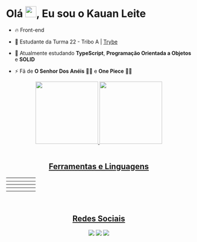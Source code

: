 <!--
<img align="right" height="590em" src="https://media.contentapi.ea.com/content/dam/eacom/lost-in-random/images/2021/09/lir-game-explosive-dice-image.png.adapt.crop16x9.652w.png" />

!-->

<h1 align="left"> Olá <img src="https://c.tenor.com/Wx9IEmZZXSoAAAAi/hi.gif" height="30px">, Eu sou o Kauan Leite </h1>

- 🔥 Front-end

- 🔭 Estudante da Turma 22 - Tribo A | [Trybe](https://www.betrybe.com/)

- 🌱 Atualmente estudando **TypeScript**, **Programação Orientada a Objetos** e **SOLID**

- ⚡ Fã de **O Senhor Dos Anéis** 🧙‍♂️ e **One Piece** :pirate_flag:

<!-- - 👨‍💻 More at ! -->

<div align="center">
  <a href="https://github.com/Kauan-Leite">
  <img height="170em" src="https://github-readme-stats.vercel.app/api?username=Kauan-Leite&show_icons=true&theme=dark&include_all_commits=true&count_private=true"/>
  <img height="170em" src="https://github-readme-stats.vercel.app/api/top-langs/?username=Kauan-Leite&layout=compact&langs_count=7&theme=dark"/>
</div>
  
  <br>
  
  <div>
    <h2 align="center"> Ferramentas e Linguagens </h2>
  <table align="center">
    <tr>
      <th><img src="https://img.shields.io/badge/HTML5-E34F26?style=for-the-badge&logo=html5&logoColor=white" alt="" /></th>
      <th><img src="https://img.shields.io/badge/CSS3-1572B6?style=for-the-badge&logo=css3&logoColor=white" alt="" /></th>
      <th><img src="https://img.shields.io/badge/JavaScript-323330?style=for-the-badge&logo=javascript&logoColor=F7DF1E" alt="" /></th>
      <th><img src="https://img.shields.io/badge/React-20232A?style=for-the-badge&logo=react&logoColor=61DAFB" alt="" /></th>
      <th><img src="https://img.shields.io/badge/React_Router-CA4245?style=for-the-badge&logo=react-router&logoColor=white" alt="" /></th>
    </tr>
    <tr>
      <th><img src="https://img.shields.io/badge/Redux-593D88?style=for-the-badge&logo=redux&logoColor=white" alt="" /></th>
      <th><img src="https://img.shields.io/badge/Jest-C21325?style=for-the-badge&logo=jest&logoColor=white" alt="" /></th>
      <th><img src="https://img.shields.io/badge/Docker-2CA5E0?style=for-the-badge&logo=docker&logoColor=white" alt="" /></th>
      <th><img src="https://img.shields.io/badge/MySQL-005C84?style=for-the-badge&logo=mysql&logoColor=white" alt="" /></th>
      <th><img src="https://img.shields.io/badge/Node.js-339933?style=for-the-badge&logo=nodedotjs&logoColor=white" alt="" /></th>
    </tr>
    <tr>
      <th><img src="https://img.shields.io/badge/TypeScript-007ACC?style=for-the-badge&logo=typescript&logoColor=white" alt="" /></th>
      <th><img src="https://img.shields.io/badge/Sequelize-52B0E7?style=for-the-badge&logo=Sequelize&logoColor=white" alt="" /></th>
      <th><img src="https://img.shields.io/badge/JWT-000000?style=for-the-badge&logo=JSON%20web%20tokens&logoColor=white" alt="" /></th>
      <th><img src="https://img.shields.io/badge/Express.js-000000?style=for-the-badge&logo=express&logoColor=white" alt="" /></th>
      <th><img src="https://img.shields.io/badge/Mocha-8D6748?style=for-the-badge&logo=Mocha&logoColor=white" alt="" /></th>
    </tr>
    <tr>
      <th><img src="https://img.shields.io/badge/VSCode-0078D4?style=for-the-badge&logo=visual%20studio%20code&logoColor=white" alt="" /></th>
      <th><img src="https://img.shields.io/badge/Insomnia-5849be?style=for-the-badge&logo=Insomnia&logoColor=white" alt="" /></th>
      <th><img src="https://img.shields.io/badge/Railway-131415?style=for-the-badge&logo=railway&logoColor=white" alt="" /></th>
      <th><img src="https://img.shields.io/badge/GIT-E44C30?style=for-the-badge&logo=git&logoColor=white" alt="" /></th>
      <th><img src="https://img.shields.io/badge/GitHub-100000?style=for-the-badge&logo=github&logoColor=white" alt="" /></th>
    </tr>
  </table>
 </div>
  
 </br>
 
<div align="center">
  <h2 align="center"> Redes Sociais </h2>
  <a href = "https://www.instagram.com/kauansleite/"><img src="https://img.shields.io/badge/-Instagram-%23E4405F?style=for-the-badge&logo=instagram&logoColor=white" target="_blank"></a>
  <a href = "mailto:kauan.s.leite@gmail.com"><img src="https://img.shields.io/badge/-Gmail-%23333?style=for-the-badge&logo=gmail&logoColor=white" target="_blank"></a>
  <a href="https://www.linkedin.com/in/kauan-leite/" target="_blank"><img src="https://img.shields.io/badge/-LinkedIn-%230077B5?style=for-the-badge&logo=linkedin&logoColor=white" target="_blank"></a> 

 
</div>
